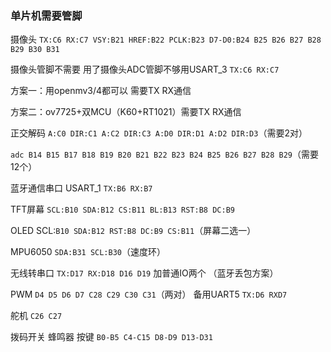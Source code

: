 ### 单片机需要管脚

摄像头 `TX:C6 RX:C7 VSY:B21 HREF:B22 PCLK:B23 D7-D0:B24 B25 B26 B27 B28 B29 B30 B31`

摄像头管脚不需要 用了摄像头ADC管脚不够用USART_3 `TX:C6 RX:C7`

方案一：用openmv3/4都可以 需要TX RX通信

方案二：ov7725+双MCU（K60+RT1021）需要TX RX通信

正交解码 `A:C0 DIR:C1 A:C2 DIR:C3 A:D0 DIR:D1 A:D2 DIR:D3`（需要2对）

`adc B14 B15 B17 B18 B19 B20 B21 B22 B23 B24 B25 B26 B27 B28 B29`（需要12个）

蓝牙通信串口 USART_1 `TX:B6 RX:B7`

TFT屏幕 `SCL:B10 SDA:B12 CS:B11 BL:B13 RST:B8 DC:B9` 

OLED SCL:`B10 SDA:B12 RST:B8 DC:B9 CS:B11`（屏幕二选一）

MPU6050 `SDA:B31 SCL:B30`（速度环）

无线转串口  `TX:D17 RX:D18 D16 D19` 加普通IO两个  （蓝牙丢包方案）

PWM `D4 D5 D6 D7 C28 C29 C30 C31`（两对） 备用UART5 `TX:D6 RXD7`

舵机 `C26 C27`

拨码开关 蜂鸣器 按键 `B0-B5 C4-C15 D8-D9 D13-D31`